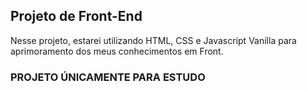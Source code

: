 ## Projeto de Front-End

Nesse projeto, estarei utilizando HTML, CSS e Javascript Vanilla para aprimoramento dos meus conhecimentos em Front.

### PROJETO ÚNICAMENTE PARA ESTUDO
